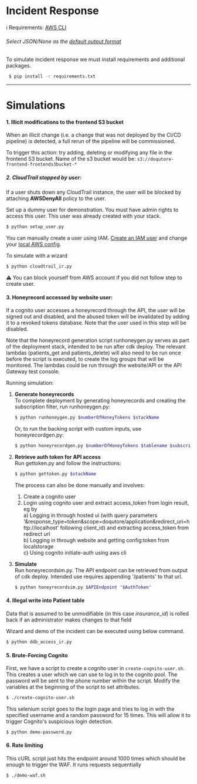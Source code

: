 # Incident Response

:information_source:
Requirements: [AWS CLI](https://docs.aws.amazon.com/cli/latest/userguide/install-cliv2.html "Install AWS CLI")
<br/> 
###### Select JSON/None as the [default output format](https://docs.aws.amazon.com/cli/latest/userguide/cli-chap-configure.html "Configuring the AWS CLI")

To simulate incident response we must install requirements and additional packages.
<br/>
```bash
 $ pip install -r requirements.txt
 ```

----
# Simulations

#### 1. Illicit modifications to the frontend S3 bucket
When an illicit change (i.e. a change that was not deployed by the CI/CD pipeline) is detected, a full rerun of the pipeline will be commissioned.

To trigger this action: try adding, deleting or modifying any file in the frontend S3 bucket. Name of the s3 bucket would be: `s3://doqutore-frontend-frontends3bucket-*`




##### 2. CloudTrail stopped by user: 
If a user shuts down any CloudTrail instance, the user will be blocked by attaching <b>AWSDenyAll</b> policy to the user.

Set up a dummy user for demonstration. You must have admin rights to access this user. This user was already created with your stack. 
```bash
$ python setup_user.py
 ```
 You can manually create a user using IAM. [Create an IAM user](https://docs.aws.amazon.com/IAM/latest/UserGuide/id_users_create.html "Create AWS IAM user guide") and change your [local AWS config](https://docs.aws.amazon.com/cli/latest/userguide/cli-chap-configure.html "Configuring the AWS CLI"). 

To simulate with a wizard
```bash
$ python cloudtrail_ir.py
 ```
:warning: You can block yourself from AWS account if you did not follow step to create user. 


#### 3. Honeyrecord accessed by website user:
If a cognito user accesses a honeyrecord through the API, the user will be signed out and disabled, and the abused token will be invalidated by adding it to a revoked tokens database. Note that the user used in this step will be disabled.

Note that the honeyrecord generation script runhoneygen.py serves as part of the deployment stack, intended to be run after cdk deploy. The relevant lambdas (patients_get and patients_delete) will also need to be run once before the script is executed, to create the log groups that will be monitored. The lambdas could be run through the website/API or the API Gateway test console.

Running simulation:
1. <b>Generate honeyrecords</b>  
To complete deployment by generating honeyrecords and creating the subscription filter, run runhoneygen.py:
    ```bash
    $ python runhoneygen.py $numberOfHoneyTokens $stackName
    ```
    Or, to run the backing script with custom inputs, use honeyrecordgen.py:
    ```bash
    $ python honeyrecordgen.py $numberOfHoneyTokens $tablename $subscriptionFilterdestinationArn $sourceLogGroupName $sourceLogGroupName2 ...
    ```
    
2. <b>Retrieve auth token for API access</b>  
Run gettoken.py and follow the instructions:
    ```bash
    $ python gettoken.py $stackName
    ```
    The process can also be done manually and involves:  
    1. Create a cognito user
    2. Login using cognito user and extract access_token from login result, eg by  
    a) Logging in through hosted ui (with query parameters '&response_type=token&scope=doqutore/application&redirect_uri=http://localhost' following client_id) and extracting access_token from redirect url  
    b) Logging in through website and getting config:token from localstorage  
    c) Using cognito initiate-auth using aws cli
 
 3. <b>Simulate</b>  
Run honeyrecordsim.py.
The API endpoint can be retrieved from output of cdk deploy.
Intended use requires appending '/patients' to that url.
    ```bash
    $ python honeyrecordsim.py $APIEndpoint "$AuthToken"
    ```


#### 4. Illegal write into Patient table
Data that is assumed to be unmodifiable (in this case _insurance_id_) is rolled back if an administrator makes changes to that field

Wizard and demo of the incident can be executed using below command.
```bash
$ python ddb_access_ir.py
```

#### 5. Brute-Forcing Cognito
First, we have a script to create a cognito user in `create-cognito-user.sh`. This creates a user which we can use to log in to the cognito pool. The password will be sent to the phone
number within the script. Modify the variables at the beginning of the script to set attributes.

```sh
$ ./create-cognito-user.sh
```

This selenium script goes to the login page and tries to log in with the specified username and a random password for 15 times. This will allow it to trigger Cognito's suspicious login
detection.

```sh
$ python demo-password.py
```


#### 6. Rate limiting
This cURL script just hits the endpoint around 1000 times which should be enough to trigger the WAF. It runs requests sequentially
```sh
$ ./demo-waf.sh
```

